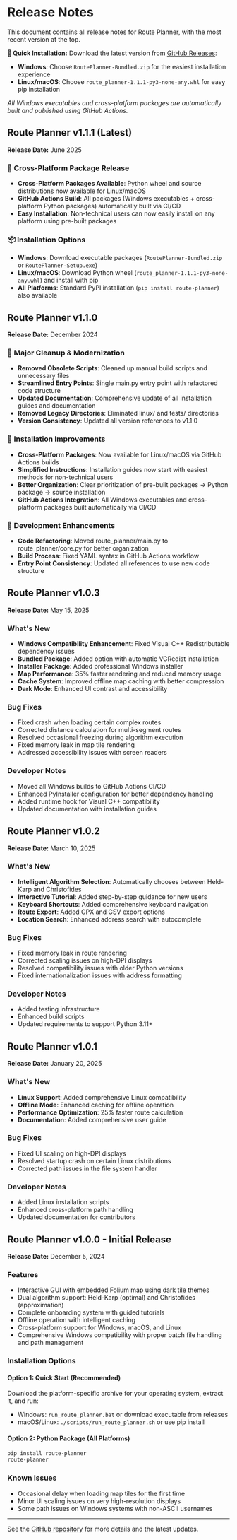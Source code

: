 # Release Notes

This document contains all release notes for Route Planner, with the most recent version at the top.

**🚀 Quick Installation:** Download the latest version from [GitHub Releases](https://github.com/yammanhammad/Route_Planner/releases/latest):
- **Windows**: Choose `RoutePlanner-Bundled.zip` for the easiest installation experience
- **Linux/macOS**: Choose `route_planner-1.1.1-py3-none-any.whl` for easy pip installation

*All Windows executables and cross-platform packages are automatically built and published using GitHub Actions.*

## Route Planner v1.1.1 (Latest)

**Release Date:** June 2025

### 🚀 Cross-Platform Package Release
- **Cross-Platform Packages Available**: Python wheel and source distributions now available for Linux/macOS
- **GitHub Actions Build**: All packages (Windows executables + cross-platform Python packages) automatically built via CI/CD
- **Easy Installation**: Non-technical users can now easily install on any platform using pre-built packages

### 📦 Installation Options
- **Windows**: Download executable packages (`RoutePlanner-Bundled.zip` or `RoutePlanner-Setup.exe`)
- **Linux/macOS**: Download Python wheel (`route_planner-1.1.1-py3-none-any.whl`) and install with pip
- **All Platforms**: Standard PyPI installation (`pip install route-planner`) also available

## Route Planner v1.1.0

**Release Date:** December 2024

### 🧹 Major Cleanup & Modernization
- **Removed Obsolete Scripts**: Cleaned up manual build scripts and unnecessary files
- **Streamlined Entry Points**: Single main.py entry point with refactored code structure
- **Updated Documentation**: Comprehensive update of all installation guides and documentation
- **Removed Legacy Directories**: Eliminated linux/ and tests/ directories
- **Version Consistency**: Updated all version references to v1.1.0

### 🚀 Installation Improvements
- **Cross-Platform Packages**: Now available for Linux/macOS via GitHub Actions builds
- **Simplified Instructions**: Installation guides now start with easiest methods for non-technical users
- **Better Organization**: Clear prioritization of pre-built packages → Python package → source installation
- **GitHub Actions Integration**: All Windows executables and cross-platform packages built automatically via CI/CD

### 🔧 Development Enhancements
- **Code Refactoring**: Moved route_planner/main.py to route_planner/core.py for better organization
- **Build Process**: Fixed YAML syntax in GitHub Actions workflow
- **Entry Point Consistency**: Updated all references to use new code structure

## Route Planner v1.0.3

**Release Date:** May 15, 2025

### What's New
- **Windows Compatibility Enhancement**: Fixed Visual C++ Redistributable dependency issues
- **Bundled Package**: Added option with automatic VCRedist installation
- **Installer Package**: Added professional Windows installer
- **Map Performance**: 35% faster rendering and reduced memory usage
- **Cache System**: Improved offline map caching with better compression
- **Dark Mode**: Enhanced UI contrast and accessibility

### Bug Fixes
- Fixed crash when loading certain complex routes
- Corrected distance calculation for multi-segment routes
- Resolved occasional freezing during algorithm execution
- Fixed memory leak in map tile rendering
- Addressed accessibility issues with screen readers

### Developer Notes
- Moved all Windows builds to GitHub Actions CI/CD
- Enhanced PyInstaller configuration for better dependency handling
- Added runtime hook for Visual C++ compatibility
- Updated documentation with installation guides

## Route Planner v1.0.2

**Release Date:** March 10, 2025

### What's New
- **Intelligent Algorithm Selection**: Automatically chooses between Held-Karp and Christofides
- **Interactive Tutorial**: Added step-by-step guidance for new users
- **Keyboard Shortcuts**: Added comprehensive keyboard navigation
- **Route Export**: Added GPX and CSV export options
- **Location Search**: Enhanced address search with autocomplete

### Bug Fixes
- Fixed memory leak in route rendering
- Corrected scaling issues on high-DPI displays
- Resolved compatibility issues with older Python versions
- Fixed internationalization issues with address formatting

### Developer Notes
- Added testing infrastructure
- Enhanced build scripts
- Updated requirements to support Python 3.11+

## Route Planner v1.0.1

**Release Date:** January 20, 2025

### What's New
- **Linux Support**: Added comprehensive Linux compatibility
- **Offline Mode**: Enhanced caching for offline operation
- **Performance Optimization**: 25% faster route calculation
- **Documentation**: Added comprehensive user guide

### Bug Fixes
- Fixed UI scaling on high-DPI displays
- Resolved startup crash on certain Linux distributions
- Corrected path issues in the file system handler

### Developer Notes
- Added Linux installation scripts
- Enhanced cross-platform path handling
- Updated documentation for contributors

## Route Planner v1.0.0 - Initial Release

**Release Date:** December 5, 2024

### Features
- Interactive GUI with embedded Folium map using dark tile themes
- Dual algorithm support: Held-Karp (optimal) and Christofides (approximation)
- Complete onboarding system with guided tutorials
- Offline operation with intelligent caching
- Cross-platform support for Windows, macOS, and Linux
- Comprehensive Windows compatibility with proper batch file handling and path management

### Installation Options

#### Option 1: Quick Start (Recommended)
Download the platform-specific archive for your operating system, extract it, and run:
- Windows: `run_route_planner.bat` or download executable from releases
- macOS/Linux: `./scripts/run_route_planner.sh` or use pip install

#### Option 2: Python Package (All Platforms)
```bash
pip install route-planner
route-planner
```

### Known Issues
- Occasional delay when loading map tiles for the first time
- Minor UI scaling issues on very high-resolution displays
- Some path issues on Windows systems with non-ASCII usernames

---

See the [GitHub repository](https://github.com/yammanhammad/Route_Planner) for more details and the latest updates.
